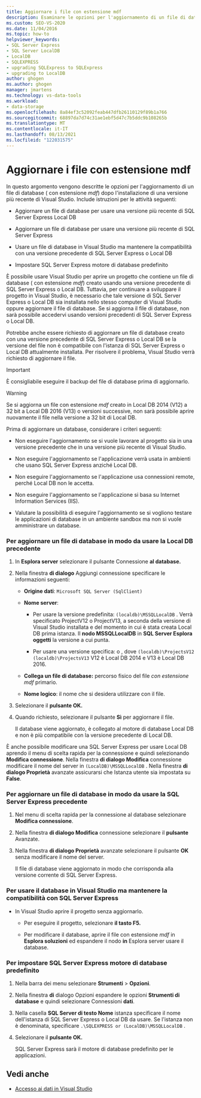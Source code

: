 ```yaml
---
title: Aggiornare i file con estensione mdf
description: Esaminare le opzioni per l'aggiornamento di un file di database (con estensione mdf) dopo l'installazione di una versione più recente di Visual Studio.
ms.custom: SEO-VS-2020
ms.date: 11/04/2016
ms.topic: how-to
helpviewer_keywords:
- SQL Server Express
- SQL Server LocalDB
- LocalDB
- SQLEXPRESS
- upgrading SQLExpress to SQLExpress
- upgrading to LocalDB
author: ghogen
ms.author: ghogen
manager: jmartens
ms.technology: vs-data-tools
ms.workload:
- data-storage
ms.openlocfilehash: 8a84ef3c52092feab447dfb26110129f89b1a766
ms.sourcegitcommit: 68897da7d74c31ae1ebf5d47c7b5ddc9b108265b
ms.translationtype: MT
ms.contentlocale: it-IT
ms.lasthandoff: 08/13/2021
ms.locfileid: "122031575"
---
```

# <a name="upgrade-mdf-files"></a>Aggiornare i file con estensione mdf

In questo argomento vengono descritte le opzioni per l'aggiornamento di un file di database ( con estensione *mdf*) dopo l'installazione di una versione più recente di Visual Studio. Include istruzioni per le attività seguenti:

- Aggiornare un file di database per usare una versione più recente di SQL Server Express Local DB

- Aggiornare un file di database per usare una versione più recente di SQL Server Express

- Usare un file di database in Visual Studio ma mantenere la compatibilità con una versione precedente di SQL Server Express o Local DB

- Impostare SQL Server Express motore di database predefinito

È possibile usare Visual Studio per aprire un progetto che contiene un file di database ( con estensione *mdf*) creato usando una versione precedente di SQL Server Express o Local DB. Tuttavia, per continuare a sviluppare il progetto in Visual Studio, è necessario che tale versione di SQL Server Express o Local DB sia installata nello stesso computer di Visual Studio oppure aggiornare il file di database. Se si aggiorna il file di database, non sarà possibile accedervi usando versioni precedenti di SQL Server Express o Local DB.

Potrebbe anche essere richiesto di aggiornare un file di database creato con una versione precedente di SQL Server Express o Local DB se la versione del file non è compatibile con l'istanza di SQL Server Express o Local DB attualmente installata. Per risolvere il problema, Visual Studio verrà richiesto di aggiornare il file.

> [!IMPORTANT]
> È consigliabile eseguire il backup del file di database prima di aggiornarlo.

> [!WARNING]
> Se si aggiorna un file con estensione *mdf* creato in Local DB 2014 (V12) a 32 bit a Local DB 2016 (V13) o versioni successive, non sarà possibile aprire nuovamente il file nella versione a 32 bit di Local DB.

Prima di aggiornare un database, considerare i criteri seguenti:

- Non eseguire l'aggiornamento se si vuole lavorare al progetto sia in una versione precedente che in una versione più recente di Visual Studio.

- Non eseguire l'aggiornamento se l'applicazione verrà usata in ambienti che usano SQL Server Express anziché Local DB.

- Non eseguire l'aggiornamento se l'applicazione usa connessioni remote, perché Local DB non le accetta.

- Non eseguire l'aggiornamento se l'applicazione si basa su Internet Information Services (IIS).

- Valutare la possibilità di eseguire l'aggiornamento se si vogliono testare le applicazioni di database in un ambiente sandbox ma non si vuole amministrare un database.

### <a name="to-upgrade-a-database-file-to-use-the-localdb-version"></a>Per aggiornare un file di database in modo da usare la Local DB precedente

1. In **Esplora server** selezionare il pulsante Connessione **al database.**

2. Nella finestra **di dialogo** Aggiungi connessione specificare le informazioni seguenti:

    - **Origine dati**: `Microsoft SQL Server (SqlClient)`

    - **Nome server**:

        - Per usare la versione predefinita: `(localdb)\MSSQLLocalDB` .  Verrà specificato ProjectV12 o ProjectV13, a seconda della versione di Visual Studio installata e del momento in cui è stata creata Local DB prima istanza. Il **nodo MSSQLLocalDB** in **SQL Server Esplora oggetti** la versione a cui punta.

        - Per usare una versione specifica: o , dove `(localdb)\ProjectsV12` `(localdb)\ProjectsV13` V12 è Local DB 2014 e V13 è Local DB 2016.

    - **Collega un file di database:** percorso fisico del file *con estensione mdf* primario.

    - **Nome logico**: il nome che si desidera utilizzare con il file.

3. Selezionare il **pulsante OK.**

4. Quando richiesto, selezionare il pulsante **Sì** per aggiornare il file.

    Il database viene aggiornato, è collegato al motore di database Local DB e non è più compatibile con la versione precedente di Local DB.

È anche possibile modificare una SQL Server Express per usare Local DB aprendo il menu di scelta rapida per la connessione e quindi selezionando **Modifica connessione**. Nella finestra **di dialogo Modifica** connessione modificare il nome del server in `(LocalDB)\MSSQLLocalDB` . Nella finestra **di dialogo Proprietà** avanzate assicurarsi che Istanza utente sia impostata su **False**. 

### <a name="to-upgrade-a-database-file-to-use-the-sql-server-express-version"></a>Per aggiornare un file di database in modo da usare la SQL Server Express precedente

1. Nel menu di scelta rapida per la connessione al database selezionare **Modifica connessione**.

2. Nella finestra **di dialogo Modifica** connessione selezionare il **pulsante** Avanzate.

3. Nella finestra **di dialogo Proprietà** avanzate selezionare il pulsante **OK** senza modificare il nome del server.

    Il file di database viene aggiornato in modo che corrisponda alla versione corrente di SQL Server Express.

### <a name="to-work-with-the-database-in-visual-studio-but-retain-compatibility-with-sql-server-express"></a>Per usare il database in Visual Studio ma mantenere la compatibilità con SQL Server Express

- In Visual Studio aprire il progetto senza aggiornarlo.

  - Per eseguire il progetto, selezionare **il tasto F5.**

  - Per modificare il database, aprire il file con estensione *mdf* in **Esplora soluzioni** ed espandere il nodo **in** Esplora server usare il database.

### <a name="to-make-sql-server-express-the-default-database-engine"></a>Per impostare SQL Server Express motore di database predefinito

1. Nella barra dei menu selezionare **Strumenti** > **Opzioni**.

2. Nella finestra **di** dialogo Opzioni espandere le opzioni **Strumenti di database** e quindi selezionare Connessioni **dati**.

3. Nella casella **SQL Server di testo Nome** istanza specificare il nome dell'istanza di SQL Server Express o Local DB da usare. Se l'istanza non è denominata, specificare `.\SQLEXPRESS or (LocalDB)\MSSQLLocalDB` .

4. Selezionare il **pulsante OK.**

    SQL Server Express sarà il motore di database predefinito per le applicazioni.

## <a name="see-also"></a>Vedi anche

- [Accesso ai dati in Visual Studio](accessing-data-in-visual-studio.md)
